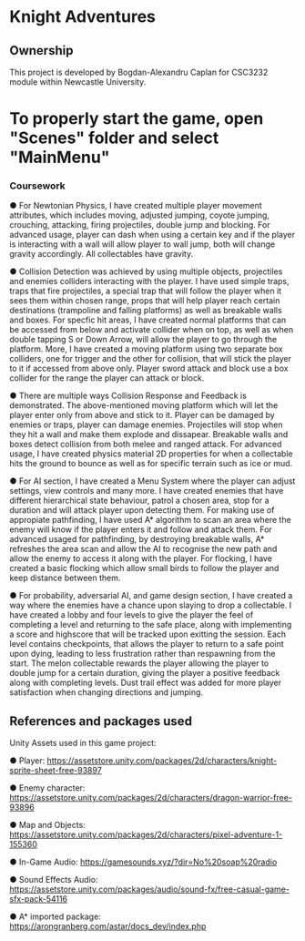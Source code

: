 # Knight Adventures

## Ownership
This project is developed by Bogdan-Alexandru Caplan for CSC3232 module within Newcastle University.

# To properly start the game, open "Scenes" folder and select "MainMenu"

### Coursework

● For Newtonian Physics, I have created multiple player movement attributes, which includes moving, adjusted jumping, coyote jumping, crouching, attacking, firing projectiles, double jump and blocking. For advanced usage, player can dash when using a certain key and if the player is interacting with a wall will allow player to wall jump, both will change gravity accordingly. All collectables have gravity.

● Collision Detection was achieved by using multiple objects, projectiles and enemies colliders interacting with the player. I have used simple traps, traps that fire projectiles, a special trap that will follow the player when it sees them within chosen range, props that will help player reach certain destinations (trampoline and falling platforms) as well as breakable walls and boxes. For specfic hit areas, I have created normal platforms that can be accessed from below and activate collider when on top, as well as when double tapping S or Down Arrow, will allow the player to go through the platform. More, I have created a moving platform using two separate box colliders, one for trigger and the other for collision, that will stick the player to it if accessed from above only. Player sword attack and block use a box collider for the range the player can attack or block.

● There are multiple ways Collision Response and Feedback is demonstrated. The above-mentioned moving platform which will let the player enter only from above and stick to it. Player can be damaged by enemies or traps, player can damage enemies. Projectiles will stop when they hit a wall and make them explode and dissapear. Breakable walls and boxes detect collision from both melee and ranged attack. For advanced usage, I have created physics material 2D properties for when a collectable hits the ground to bounce as well as for specific terrain such as ice or mud.

● For AI section, I have created a Menu System where the player can adjust settings, view controls and many more. I have created enemies that have different hierarchical state behaviour, patrol a chosen area, stop for a duration and will attack player upon detecting them. For making use of appropiate pathfinding, I have used A* algorithm to scan an area where the enemy will know if the player enters it and follow and attack them. For advanced usaged for pathfinding, by destroying breakable walls, A* refreshes the area scan and allow the AI to recognise the new path and allow the enemy to access it along with the player. For flocking, I have created a basic flocking which allow small birds to follow the player and keep distance between them.

● For probability, adversarial AI, and game design section, I have created a way where the enemies have a chance upon slaying to drop a collectable. I have created a lobby and four levels to give the player the feel of completing a level and returning to the safe place, along with implementing a score and highscore that will be tracked upon exitting the session. Each level contains checkpoints, that allows the player to return to a safe point upon dying, leading to less frustration rather than respawning from the start. The melon collectable rewards the player allowing the player to double jump for a certain duration, giving the player a positive feedback along with completing levels. Dust trail effect was added for more player satisfaction when changing directions and jumping.

## References and packages used

Unity Assets used in this game project:

● Player: https://assetstore.unity.com/packages/2d/characters/knight-sprite-sheet-free-93897

● Enemy character: https://assetstore.unity.com/packages/2d/characters/dragon-warrior-free-93896

● Map and Objects: https://assetstore.unity.com/packages/2d/characters/pixel-adventure-1-155360

● In-Game Audio: https://gamesounds.xyz/?dir=No%20soap%20radio

● Sound Effects Audio: https://assetstore.unity.com/packages/audio/sound-fx/free-casual-game-sfx-pack-54116

● A* imported package: https://arongranberg.com/astar/docs_dev/index.php
